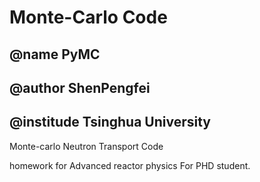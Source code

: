 # Monte-Carlo Code
## @name PyMC
## @author ShenPengfei 
## @institude Tsinghua University

Monte-carlo Neutron Transport Code

homework for Advanced reactor physics For PHD student.
